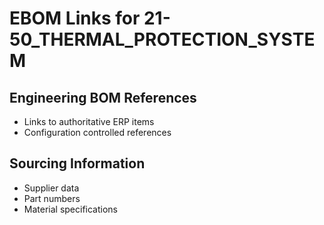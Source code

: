 # EBOM Links for 21-50_THERMAL_PROTECTION_SYSTEM

## Engineering BOM References
- Links to authoritative ERP items
- Configuration controlled references

## Sourcing Information
- Supplier data
- Part numbers
- Material specifications
